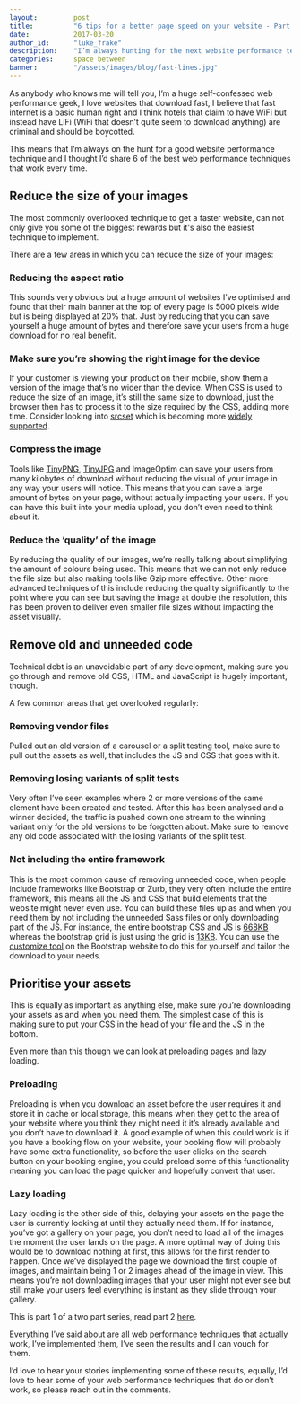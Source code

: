 ```yaml
---
layout:			post
title:			"6 tips for a better page speed on your website - Part 1"
date:			2017-03-20
author_id:		"luke_frake"
description:	"I’m always hunting for the next website performance technique to give you a better page speed. This is 6 of the best techniques that always work. Part 2"
categories:		space between
banner:			"/assets/images/blog/fast-lines.jpg"
---
```


As anybody who knows me will tell you, I’m a huge self-confessed web performance geek, I love websites that download fast, I believe that fast internet is a basic human right and I think hotels that claim to have WiFi but instead have LiFi (WiFi that doesn’t quite seem to download anything) are criminal and should be boycotted.

This means that I’m always on the hunt for a good website performance technique and I thought I’d share 6 of the best web performance techniques that work every time.

## Reduce the size of your images

The most commonly overlooked technique to get a faster website, can not only give you some of the biggest rewards but it's also the easiest technique to implement.

There are a few areas in which you can reduce the size of your images:

### Reducing the aspect ratio
This sounds very obvious but a huge amount of websites I’ve optimised and found that their main banner at the top of every page is 5000 pixels wide but is being displayed at 20% that. Just by reducing that you can save yourself a huge amount of bytes and therefore save your users from a huge download for no real benefit.

### Make sure you’re showing the right image for the device
If your customer is viewing your product on their mobile, show them a version of the image that’s no wider than the device. When CSS is used to reduce the size of an image, it’s still the same size to download, just the browser then has to process it to the size required by the CSS, adding more time. Consider looking into <a href="https://martinwolf.org/blog/2014/05/the-new-srcset-and-sizes-explained" target="_blank">srcset</a> which is becoming more <a href="http://caniuse.com/#feat=srcset" target="_blank">widely supported</a>.

### Compress the image
Tools like <a href="https://tinypng.com/" target="_blank">TinyPNG</a>, <a href="https://tinyjpg.com/" target="_blank">TinyJPG</a> and <a herf="https://imageoptim.com" target="_blank">ImageOptim</a> can save your users from many kilobytes of download without reducing the visual of your image in any way your users will notice. This means that you can save a large amount of bytes on your page, without actually impacting your users. If you can have this built into your media upload, you don’t even need to think about it.

### Reduce the ‘quality’ of the image
By reducing the quality of our images, we’re really talking about simplifying the amount of colours being used. This means that we can not only reduce the file size but also making tools like Gzip more effective. Other more advanced techniques of this include reducing the quality significantly to the point where you can see but saving the image at double the resolution, this has been proven to deliver even smaller file sizes without impacting the asset visually.

## Remove old and unneeded code

Technical debt is an unavoidable part of any development, making sure you go through and remove old CSS, HTML and JavaScript is hugely important, though.

A few common areas that get overlooked regularly:

### Removing vendor files
Pulled out an old version of a carousel or a split testing tool, make sure to pull out the assets as well, that includes the JS and CSS that goes with it. 

### Removing losing variants of split tests
Very often I’ve seen examples where 2 or more versions of the same element have been created and tested. After this has been analysed and a winner decided, the traffic is pushed down one stream to the winning variant only for the old versions to be forgotten about. Make sure to remove any old code associated with the losing variants of the split test.

### Not including the entire framework
This is the most common cause of removing unneeded code, when people include frameworks like Bootstrap or Zurb, they very often include the entire framework, this means all the JS and CSS that build elements that the website might never even use. You can build these files up as and when you need them by not including the unneeded Sass files or only downloading part of the JS. For instance, the entire bootstrap CSS and JS is <a href="http://getbootstrap.com/customize/?id=4546ca8f32fdfc318bc2f2d0baffe311">668KB</a> whereas the bootstrap grid is just using the grid is <a href="http://getbootstrap.com/customize/?id=0c42209f4538131bccaa5348ce8e24be" target="_blank">13KB</a>. You can use the <a href="http://getbootstrap.com/customize/" target="_blank">customize tool</a> on the Bootstrap website to do this for yourself and tailor the download to your needs.

## Prioritise your assets

This is equally as important as anything else, make sure you’re downloading your assets as and when you need them. The simplest case of this is making sure to put your CSS in the head of your file and the JS in the bottom.

Even more than this though we can look at preloading pages and lazy loading.

### Preloading
Preloading is when you download an asset before the user requires it and store it in cache or local storage, this means when they get to the area of your website where you think they might need it it’s already available and you don’t have to download it. A good example of when this could work is if you have a booking flow on your website, your booking flow will probably have some extra functionality, so before the user clicks on the search button on your booking engine, you could preload some of this functionality meaning you can load the page quicker and hopefully convert that user.

### Lazy loading
Lazy loading is the other side of this, delaying your assets on the page the user is currently looking at until they actually need them. If for instance, you’ve got a gallery on your page, you don’t need to load all of the images the moment the user lands on the page. A more optimal way of doing this would be to download nothing at first, this allows for the first render to happen. Once we’ve displayed the page we download the first couple of images, and maintain being 1 or 2 images ahead of the image in view. This means you’re not downloading images that your user might not ever see but still make your users feel everything is instant as they slide through your gallery.

This is part 1 of a two part series, read part 2 <a href="/space/between/2017/03/23/six-tips-for-better-page-speed-on-your-website-part-2">here</a>.

Everything I’ve said about are all web performance techniques that actually work, I’ve implemented them, I’ve seen the results and I can vouch for them.

I’d love to hear your stories implementing some of these results, equally, I’d love to hear some of your web performance techniques that do or don’t work, so please reach out in the comments. 